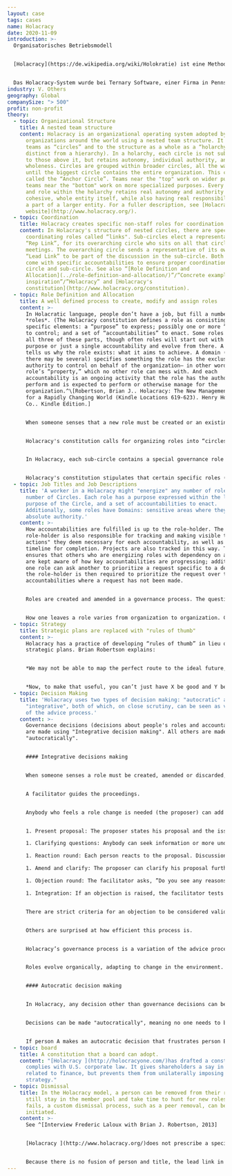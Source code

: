 ```yaml
---
layout: case
tags: cases
name: Holacracy
date: 2020-11-09
introduction: >-
  Organisatorisches Betriebsmodell


  [Holacracy](https://de.wikipedia.org/wiki/Holokratie) ist eine Methode des dezentralisierten Managements und der Organisationsführung, bei der Autorität und Entscheidungsfindung über eine Holarchie von selbstorganisierenden Teams verteilt sind, anstatt in einer Managementhierarchie zu verankern.


  Das Holacracy-System wurde bei Ternary Software, einer Firma in Pennsylvania, entwickelt.
industry: V. Others
geography: Global
companySize: "> 500"
profit: non-profit
theory:
  - topic: Organizational Structure
    title: A nested team structure
    content: Holacracy is an organizational operating system adopted by hundreds of
      organizations around the world using a nested team structure. It refers to
      teams as “circles” and to the structure as a whole as a “holarchy” (as
      distinct from a hierarchy). In a holarchy, each circle is not subjugated
      to those above it, but retains autonomy, individual authority, and
      wholeness. Circles are grouped within broader circles, all the way up
      until the biggest circle contains the entire organization. This circle is
      called the “Anchor Circle”. Teams near the "top" work on wider purposes;
      teams near the "bottom" work on more specialized purposes. Every circle
      and role within the holarchy retains real autonomy and authority as a
      cohesive, whole entity itself, while also having real responsibilities as
      a part of a larger entity. For a fuller description, see [Holacracy's
      website](http://www.holacracy.org/).
  - topic: Coordination
    title: Holacracy creates specific non-staff roles for coordination
    content: In Holacracy's structure of nested circles, there are specific
      coordinating roles called “links". Sub-circles elect a representative, the
      “Rep Link”, for its overarching circle who sits on all that circle’s
      meetings. The overarching circle sends a representative of its own, the
      “Lead Link” to be part of the discussion in the sub-circle. Both roles
      come with specific accountabilities to ensure proper coordination across
      circle and sub-circle. See also “[Role Definition and
      Allocation](../role-definition-and-allocation/)”/”Concrete examples for
      inspiration”/”Holacracy” and [Holacracy's
      constitution](http://www.holacracy.org/constitution).
  - topic: Role Definition and Allocation
    title: A well defined process to create, modify and assign roles
    content: >-
      In Holacratic language, people don’t have a job, but fill a number of
      *roles*. (The Holacracy constitution defines a role as consisting of three
      specific elements: a “purpose” to express; possibly one or more “domains”
      to control; and a set of “accountabilities” to enact. Some roles will have
      all three of these parts, though often roles will start out with only a
      purpose or just a single accountability and evolve from there. A purpose
      tells us why the role exists: what it aims to achieve. A domain (of which
      there may be several) specifies something the role has the exclusive
      authority to control on behalf of the organization— in other words, this
      role’s “property,” which no other role can mess with. And each
      accountability is an ongoing activity that the role has the authority to
      perform and is expected to perform or otherwise manage for the
      organization.^\[Robertson, Brian J.. Holacracy: The New Management System
      for a Rapidly Changing World (Kindle Locations 619-623). Henry Holt and
      Co.. Kindle Edition.]


      When someone senses that a new role must be created or an existing role amended or discarded, they bring it up within their team in a governance meeting.  Governance meetings are specific meetings where only questions related to roles and collaboration are to be discussed. A detailed description of the governance meeting process can be found [here](http://www.holacracy.org/governance-meetings).


      Holacracy's constitution calls for organizing roles into “circles”. The roles a circle contains are a breakdown of what’s needed to express its overall purpose, enact its accountabilities, and control its domains. Circles (“sub-circles”) are in turn grouped within broader circles (“super-circles”) in a nesting fashion all the way up until the biggest circle contains the entire organization (the “anchor circle”).^\[Robertson, Brian J.. Holacracy: The New Management System for a Rapidly Changing World (Kindle Locations 676-677). Henry Holt and Co. Kindle Edition.]


      In Holacracy, each sub-circle contains a special governance role called the “Lead Link” which is appointed by the super-circle to represent its interests in the sub-circle. The Lead Link does not manage the circle but does have the authority to assign people to roles and to set priorities within that circle.


      Holacracy's constitution stipulates that certain specific roles (the facilitator, the secretary, the Lead Link and the "Rep Link") are appointed using a consent-based election. All other roles are appointed by the person holding the team's Lead Link role. (See [Holacracy's constitution ](http://www.holacracy.org/constitution)for a detailed description of the process).
  - topic: Job Titles and Job Descriptions
    title: 'A worker in a Holacracy might "energize" any number of roles in any
      number of Circles. Each role has a purpose expressed within the larger
      purpose of the Circle, and a set of accountabilities to enact.
      Additionally, some roles have Domains: sensitive areas where they hold
      absolute authority.'
    content: >-
      How accountabilities are fulfilled is up to the role-holder. The
      role-holder is also responsible for tracking and making visible the "next
      actions" they deem necessary for each accountability, as well as the
      timeline for completion. Projects are also tracked in this way. This
      ensures that others who are energizing roles with dependency on another
      are kept aware of how key accountabilities are progressing; additionally,
      one role can ask another to prioritize a request specific to a dependency;
      the role-holder is then required to prioritize the request over those
      accountabilities where a request has not been made.


      Roles are created and amended in a governance process. The question of who fills what role is typically an obvious choice, with whomever proposed the creation of a new role typically being the one who fills it; however, it is the purview of the Circle's Lead Link to assign anyone within the organization to a role in those instances where the choice is less obvious.


      How one leaves a role varies from organization to organization. Constitutionally, it is the responsibility of the Lead Link to remove a person from a role when necessary. Some organizations, like the [Whidbey Institute](http://whidbeyinstitute.org/), create a roles marketplace where those who wish to move on from a particular role can let others know that it is available; anyone interested in taking on that role may do so through the authority of the Lead Link.
  - topic: Strategy
    title: Strategic plans are replaced with "rules of thumb"
    content: >-
      Holacracy has a practice of developing “rules of thumb” in lieu of
      strategic plans. Brian Robertson explains:


      *We may not be able to map the perfect route to the ideal future, but we can often ascertain some orienting principles for navigation. Without trying to predict exactly what forks in that road we will encounter, we can ask ourselves what will help us to make the best decisions when we do come to a fork. When we step back to look at the broader context and the general terrain and options in front of us, we can often come up with guidelines, such as “Generally head east,” or “Choose the easy roads even over the most direct roads.” A rule of thumb like this really helps when we’re confronted with a choice and want to benefit from wisdom generated when we had the luxury of pulling back and analyzing the bigger-picture context. When we distill that wisdom into memorable guidelines, we can apply them more easily and more regularly amidst the hustle and bustle of day-to-day execution. This, then, is the form that strategy takes in Holacracy— an easy-to-remember rule of thumb that aids moment-to-moment decision-making and prioritization (the technical term for such a rule is “heuristic”). I’ve found it useful to express these decision-support rules in the form of a simple phrase such as “Emphasize X, even over Y,” in which X is one potentially valuable activity, emphasis, focus, or goal, and Y is another potentially valuable activity, emphasis, focus, or goal.*


      *Now, to make that useful, you can’t just have X be good and Y be bad. “Emphasize customer service, even over pissing off customers” is not helpful advice. Both X and Y need to be positives, so that the strategy gives you some sense of which one to privilege, for now, given your current context. For example, one of HolacracyOne’s strategies earlier in our company’s development was “Emphasize documenting and aligning to standards, even over developing and co-creating novelty.” Notice that both of those activities are positive things for an organization to be engaging in, but they are also polarities, in tension with each other. Our strategy is not a general, universal statement of value— in fact, if we tried to apply it forever it would undoubtedly cause serious harm eventually. There are times when it is essential to emphasize developing and co-creating novelty over documenting and aligning to standards. But for HolacracyOne, given our context at the time, and the recent history before that, and the purpose we’re serving, that was our best sense of what to privilege, at least for a while: standardization, even at the expense of pursuing new and exciting opportunities.*^[Robertson, Brian J. (2015-06-02). Holacracy: The New Management System for a Rapidly Changing World (Kindle Locations 1800-1818). Henry Holt and Co.. Kindle Edition.]
  - topic: Decision Making
    title: 'Holacracy uses two types of decision making: "autocratic" and
      "integrative", both of which, on close scrutiny, can be seen as variations
      of the advice process.'
    content: >-
      Governance decisions (decisions about people's roles and accountabilities)
      are made using "Integrative decision making". All others are made
      "autocratically".


      #### Integrative decisions making


      When someone senses a role must be created, amended or discarded, he brings it up in a governance meeting. These are meetings where only questions about roles and collaboration are to be discussed. That is, separate from the details of getting work done. The latter are discussed in “tactical meetings”, with their own specific meeting practices.


      A facilitator guides the proceedings.


      Anybody who feels a role change is needed (the proposer) can add it to the agenda. Each governance item is resolved with to the following process:


      1. Present proposal: The proposer states his proposal and the issue this proposal is attempting to resolve.

      1. Clarifying questions: Anybody can seek information or more understanding. It is not yet time for reactions. The facilitator will interrupt any question that cloaks a reaction.

      1. Reaction round: Each person reacts to the proposal. Discussions are not allowed.

      1. Amend and clarify: The proposer can clarify his proposal further, or amend it, based on these reactions.

      1. Objection round: The facilitator asks, ”Do you see any reasons why adopting this proposal would cause harm or move us backwards?” Objections are captured without discussion; the proposal is adopted if none surface.

      1. Integration: If an objection is raised, the facilitator tests the objection for validity. If it is found to be valid, he leads a discussion to craft an amendment that would avoid the objection. If several objections are raised, they get addressed one at a time, until all are removed.


      There are strict criteria for an objection to be considered valid. The process might sound formal, but people who use it often report they find it deeply liberating. It addresses issues without the need for corridor talk, politics, and coalition building. Anybody who senses the need for something to change has a forum.


      Others are surprised at how efficient this process is. 


      Holacracy’s governance process is a variation of the advice process. Anyone can bring forward an issue or opportunity (a "tension" in holacratic language) and make a decision happen, after listening to relevant advice. The particularity of the process here is that the advice happens in the setting of a meeting, with a structured number of rounds, and that the decision maker must integrate valid objections, if there are any. The goal, again, is to not to aim for a perfect answer, but a workable solution, and then iterate quickly if needed.


      Roles evolve organically, adapting to change in the environment.


      #### Autocratic decision making


      In Holacracy, any decision other than governance decisions can be made "autocratically". Only when a "domain" is declared, which should be in exceptional circumstances only, are decisions off-limits to others. In all other cases, anyone can step up and make any decision.


      Decisions can be made "autocratically", meaning no one needs to be consulted, and there is no formal process such as in the integrative decision making process. Yet in practice, people are well advised to seek advice when relevant.


      If person A makes an autocratic decision that frustrates person B who has an obvious stake in that decision, person B is likely to bring up the topic in the next governance meeting. For example, if person (A), whose role it is to book meeting venues, chooses a new venue without discussing it with the main trainer (B) who has ideas as to what kind of venue is necessary for that specific training. The trainer (B) will suggest to amend the role of person A so that person A must consult the trainer before making decisions on venues in the future. Ultimately it boils down to the same: either person A spontaneously and informally seeks advice from person B, or it is likely that the role person A is currently energizing will be changed so that this role must formally seek advice from the trainer role (person B) before deciding on a venue.
  - topic: board
    title: A constitution that a board can adopt.
    content: "[Holacracy ](http://holocracyone.com/)has drafted a constitution which
      complies with U.S. corporate law. It gives shareholders a say in matters
      related to finance, but prevents them from unilaterally imposing a
      strategy."
  - topic: Dismissal
    title: In the Holacracy model, a person can be removed from their roles but
      still stay in the member pool and take time to hunt for new roles. If this
      fails, a custom dismissal process, such as a peer removal, can be
      initiated.
    content: >-
      See ^[Interview Frederic Laloux with Brian J. Robertson, 2013]


      [Holacracy ](http://www.holacracy.org/)does not prescribe a specific process for dismissals. Starting and terminating people’s contracts originally lands in the scope of the top circle, who can then assign that authority as they see fit. For example, there can be an HR role that has authority to hire and fire. Or in the partnership model (as in [HolacracyOne](http://www.holacracy.org/)) there is a partnership removal process with partner peer review (similar to [Morning Star](http://www.morningstarco.com/)).


      Because there is no fusion of person and title, the lead link in any circle is free to make a decision and remove somebody from a specific role. The person is not fired in this case, but remains in a member pool and must pitch for other roles. If no new role can be found, the person either leaves voluntarily, or a custom dismissal process is triggered.
---
```

